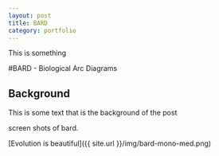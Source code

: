 ```yaml
---
layout: post
title: BARD
category: portfolio
---
```


This is something

#BARD - Biological Arc Diagrams

## Background
This is some text that is the background of the post

screen shots of bard.

[Evolution is beautiful]({{ site.url }}/img/bard-mono-med.png)
